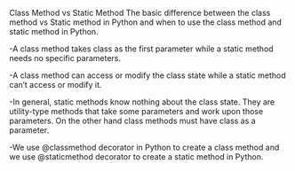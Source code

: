 Class Method vs Static Method
The basic difference between the class method vs Static method in Python and when to use the class method and static method in Python.

-A class method takes class as the first parameter while a static method needs no specific parameters.

-A class method can access or modify the class state while a static method can’t access or modify it.

-In general, static methods know nothing about the class state. They are utility-type methods that take some parameters and work upon those parameters. On the other hand class methods must have class as a parameter.

-We use @classmethod decorator in Python to create a class method and we use @staticmethod decorator to create a static method in Python.